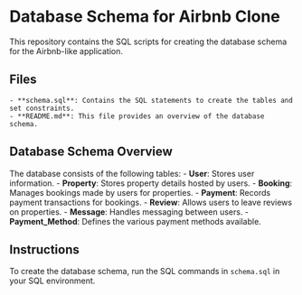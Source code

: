 # Database Schema for Airbnb Clone

This repository contains the SQL scripts for creating the database schema for the Airbnb-like application.

## Files
    - **schema.sql**: Contains the SQL statements to create the tables and set constraints.
    - **README.md**: This file provides an overview of the database schema.

## Database Schema Overview

The database consists of the following tables:
    - **User**: Stores user information.
    - **Property**: Stores property details hosted by users.
    - **Booking**: Manages bookings made by users for properties.
    - **Payment**: Records payment transactions for bookings.
    - **Review**: Allows users to leave reviews on properties.
    - **Message**: Handles messaging between users.
    - **Payment_Method**: Defines the various payment methods available.

## Instructions

To create the database schema, run the SQL commands in `schema.sql` in your SQL environment.
